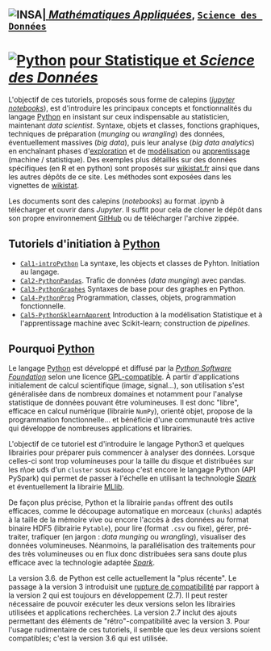 ## <a href="http://www.insa-toulouse.fr/" ><img src="http://www.math.univ-toulouse.fr/~besse/Wikistat/Images/Logo_INSAvilletoulouse-RVB.png" style="float:left; max-width: 80px; display: inline" alt="INSA"/> |  [*Mathématiques Appliquées*](http://www.math.insa-toulouse.fr/fr/index.html), [`Science des Données`](http://www.math.insa-toulouse.fr/fr/enseignement.html) 

# <a href="https://www.python.org/"><img src="https://upload.wikimedia.org/wikipedia/commons/thumb/f/f8/Python_logo_and_wordmark.svg/390px-Python_logo_and_wordmark.svg.png" style="max-width: 200px; display: inline" alt="Python"/></a> [pour Statistique et *Science des Données*](https://github.com/wikistat/Intro-Python)

L'objectif de ces tutoriels, proposés sous forme de calepins ([*jupyter notebooks*](http://jupyter.org/)), est d'introduire les principaux concepts et fonctionnalités du langage [Python](https://www.python.org/) en insistant sur ceux indispensable au statisticien, maintenant *data scientist*. Syntaxe, objets et classes, fonctions graphiques, techniques de préparation (*munging* ou *wrangling*) des données, éventuellement massives (*big data*), puis leur analyse (*big data analytics*) en enchaînant phases d'[exploration](http://wikistat.fr/) et de [modélisation](http://wikistat.fr/) ou [apprentissage](http://wikistat.fr/) (machine / statistique). Des exemples plus détaillés sur des données spécifiques (en R et en python) sont proposés sur [wikistat.fr](http://wikistat.fr/) ainsi que dans les autres dépôts de ce site. Les méthodes sont exposées dans les vignettes de [wikistat](http://wikistat.fr/).

Les documents sont des calepins (*notebooks*) au format .ipynb à télécharger et ouvrir dans *Jupyter*. Il suffit pour cela de cloner le dépôt dans son propre environnement [GitHub](https://github.com/) ou de télécharger l'archive zippée.

## Tutoriels d'initiation à [Python](https://www.python.org/)
- [`Cal1-introPython`](https://github.com/wikistat/Intro-Python/blob/master/Cal1-introPython.ipynb) La syntaxe, les objects et classes de Pyhton. Initiation au langage.
- [`Cal2-PythonPandas`](https://github.com/wikistat/Intro-Python/blob/master/Cal2-PythonPandas.ipynb). Trafic de données (*data munging*) avec pandas.
- [`Cal3-PythonGraphes`](https://github.com/wikistat/Intro-Python/blob/master/Cal3-PythonGraphes.ipynb) Syntaxes de base pour des graphes en Python.
- [`Cal4-PythonProg`](https://github.com/wikistat/Intro-Python/blob/master/Cal4-PythonProg.ipynb) Programmation, classes, objets, programmation fonctionnelle.
- [`Cal5-PythonSklearnApprent`](https://github.com/wikistat/Intro-Python/blob/master/Cal5-PythonSklearnApprent.ipynb) Introduction à la modélisation Statistique et à l'apprentissage machine avec Scikit-learn; construction de *pipelines*.

## Pourquoi [Python](https://www.python.org/)

Le langage [Python](https://www.python.org/) est développé et diffusé par la [*Python Software Foundation*](https://www.python.org/psf/) selon une licence [GPL-compatible](https://docs.python.org/3/license.html). À partir d'applications initialement de calcul scientifique (image, signal...), son utilisation s'est généralisée dans de nombreux domaines et notamment pour l'analyse statistique de données pouvant être volumineuses. Il est donc "libre", efficace en calcul numérique (librairie `NumPy`), orienté objet, propose de la programmation fonctionnelle... et bénéficie d'une communauté très active qui développe de nombreuses applications et librairies. 

L'objectif de ce tutoriel est d'introduire le langage Python3 et quelques librairies pour préparer puis commencer à analyser des données. Lorsque celles-ci sont trop volumineuses pour la taille du disque et distribuées sur les n\oe uds d'un `cluster` sous `Hadoop` c'est encore le langage Python (API PySpark) qui permet de passer à l'échelle en utilisant la technologie [*Spark*](https://spark.apache.org/) et éventuellement la librairie [MLlib](https://spark.apache.org/mllib/). 

De façon plus précise, Python et la librairie `pandas` offrent des outils efficaces, comme le découpage automatique en morceaux (`chunks`) adaptés à la taille de la mémoire vive ou encore l'accès à des données au format binaire HDF5 (librairie `Pytable`), pour lire (format `.csv` ou fixe), gérer, pré-traiter, trafiquer (en jargon : *data munging* ou *wrangling*), visualiser des données volumineuses. Néanmoins, la parallélisation des traitements pour des très volumineuses ou en flux donc distribuées sera sans doute plus efficace avec la technologie adaptée [*Spark*](https://spark.apache.org/).

La version 3.6. de Python est celle actuellement la "plus récente". Le passage à la version 3 introduisit une [rupture de compatibilité](https://wiki.python.org/moin/Python2orPython3) par rapport à la version 2 qui est toujours en développement (2.7). Il peut rester nécessaire de pouvoir exécuter les deux versions selon les librairies utilisées et applications recherchées. La version 2.7  inclut des ajouts permettant des éléments de "rétro"-compatibilité avec la version 3. Pour l'usage rudimentaire de ces tutoriels, il semble que les deux versions soient compatibles; c'est la version 3.6 qui est utilisée.

